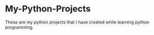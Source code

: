 # My-Python-Projects
These are my python projects that I have created while learning python programming.
